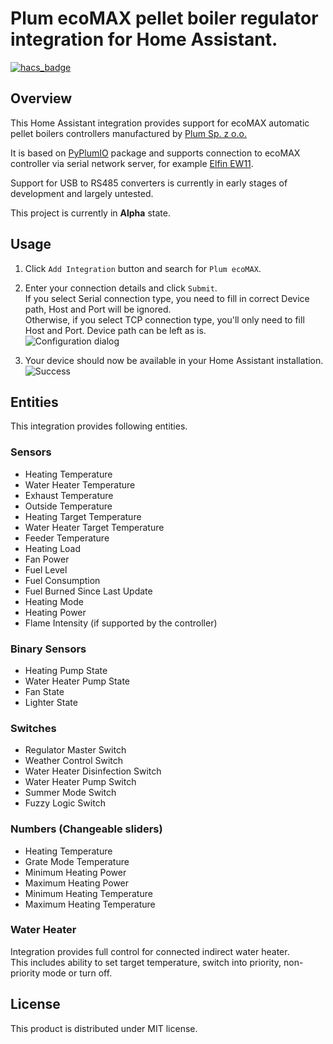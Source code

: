 # Plum ecoMAX pellet boiler regulator integration for Home Assistant.
[![hacs_badge](https://img.shields.io/badge/HACS-Custom-41BDF5.svg)](https://github.com/hacs/integration)

## Overview
This Home Assistant integration provides support for ecoMAX automatic pellet boilers controllers manufactured by [Plum Sp. z o.o.](https://www.plum.pl/)

It is based on [PyPlumIO](https://github.com/denpamusic/PyPlumIO) package and supports connection to ecoMAX controller via serial network server, for example [Elfin EW11](https://aliexpress.ru/item/4001104348624.html).

Support for USB to RS485 converters is currently in early stages of development and largely untested.

This project is currently in __Alpha__ state.

## Usage
1. Click `Add Integration` button and search for `Plum ecoMAX`.
2. Enter your connection details and click `Submit`.  
If you select Serial connection type, you need to fill in correct Device path, Host and Port will be ignored.  
Otherwise, if you select TCP connection type, you'll only need to fill Host and Port. Device path can be left as is.   
![Configuration dialog](https://raw.githubusercontent.com/denpamusic/hassio-plum-ecomax/main/images/config.png)

3. Your device should now be available in your Home Assistant installation.  
![Success](https://raw.githubusercontent.com/denpamusic/hassio-plum-ecomax/main/images/success.png)

## Entities
This integration provides following entities.

### Sensors
- Heating Temperature
- Water Heater Temperature
- Exhaust Temperature
- Outside Temperature
- Heating Target Temperature
- Water Heater Target Temperature
- Feeder Temperature
- Heating Load
- Fan Power
- Fuel Level
- Fuel Consumption
- Fuel Burned Since Last Update
- Heating Mode
- Heating Power
- Flame Intensity (if supported by the controller)

### Binary Sensors
- Heating Pump State
- Water Heater Pump State
- Fan State
- Lighter State

### Switches
- Regulator Master Switch
- Weather Control Switch
- Water Heater Disinfection Switch
- Water Heater Pump Switch
- Summer Mode Switch
- Fuzzy Logic Switch

### Numbers (Changeable sliders)
- Heating Temperature
- Grate Mode Temperature
- Minimum Heating Power
- Maximum Heating Power
- Minimum Heating Temperature
- Maximum Heating Temperature

### Water Heater
Integration provides full control for connected indirect water heater.  
This includes ability to set target temperature, switch into priority, non-priority mode or turn off.

## License
This product is distributed under MIT license.
